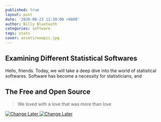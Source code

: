 ```yaml
---
published: true
layout: post
date: '2020-08-23 11:30:00 +0800'
author: Billy Bluetooth
categories: software
tags: stats
cover: assets/wowpic.jpg
---
```

## Examining Different Statistical Softwares

Hello, friends.  Today, we will take a deep dive into the world of statistical softwares.  Software has become a necessity for statisticians, and 

## The Free and Open Source

> We loved with a love that was more than love

<a href="{{ site.baseurl }}assets/wowpic.jpg" data-lightbox="falcon9-medium" data-title="Change Later">
  <img src="{{ site.baseurl }}assets/wowpic.jpg" title="Change Later">
</a>
<a href="https://external-content.duckduckgo.com/iu/?u=http%3A%2F%2Fwww.vizteams.com%2Fwp-content%2Fuploads%2F2013%2F08%2Fpython-logo-master.png&f=1&nofb=1" data-lightbox="falcon9-medium" data-title="Change Later">
  <img src="https://external-content.duckduckgo.com/iu/?u=http%3A%2F%2Fwww.vizteams.com%2Fwp-content%2Fuploads%2F2013%2F08%2Fpython-logo-master.png&f=1&nofb=1" title="Change Later">
</a>

